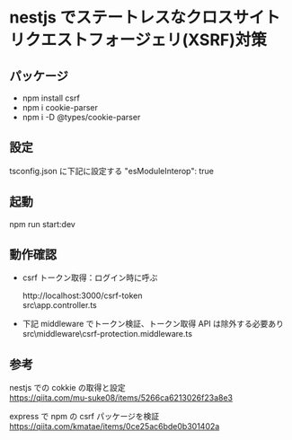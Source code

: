 # nestjs でステートレスなクロスサイトリクエストフォージェリ(XSRF)対策

## パッケージ

- npm install csrf
- npm i cookie-parser
- npm i -D @types/cookie-parser

## 設定

tsconfig.json に下記に設定する
"esModuleInterop": true

## 起動

npm run start:dev

## 動作確認

- csrf トークン取得：ログイン時に呼ぶ

  http://localhost:3000/csrf-token  
  src\app.controller.ts

- 下記 middleware でトークン検証、トークン取得 API は除外する必要あり  
  src\middleware\csrf-protection.middleware.ts

## 参考

nestjs での cokkie の取得と設定  
https://qiita.com/mu-suke08/items/5266ca6213026f23a8e3

express で npm の csrf パッケージを検証  
https://qiita.com/kmatae/items/0ce25ac6bde0b301402a
